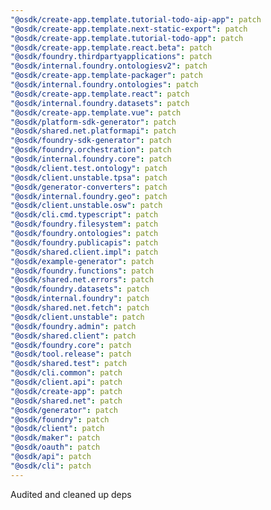 ```yaml
---
"@osdk/create-app.template.tutorial-todo-aip-app": patch
"@osdk/create-app.template.next-static-export": patch
"@osdk/create-app.template.tutorial-todo-app": patch
"@osdk/create-app.template.react.beta": patch
"@osdk/foundry.thirdpartyapplications": patch
"@osdk/internal.foundry.ontologiesv2": patch
"@osdk/create-app.template-packager": patch
"@osdk/internal.foundry.ontologies": patch
"@osdk/create-app.template.react": patch
"@osdk/internal.foundry.datasets": patch
"@osdk/create-app.template.vue": patch
"@osdk/platform-sdk-generator": patch
"@osdk/shared.net.platformapi": patch
"@osdk/foundry-sdk-generator": patch
"@osdk/foundry.orchestration": patch
"@osdk/internal.foundry.core": patch
"@osdk/client.test.ontology": patch
"@osdk/client.unstable.tpsa": patch
"@osdk/generator-converters": patch
"@osdk/internal.foundry.geo": patch
"@osdk/client.unstable.osw": patch
"@osdk/cli.cmd.typescript": patch
"@osdk/foundry.filesystem": patch
"@osdk/foundry.ontologies": patch
"@osdk/foundry.publicapis": patch
"@osdk/shared.client.impl": patch
"@osdk/example-generator": patch
"@osdk/foundry.functions": patch
"@osdk/shared.net.errors": patch
"@osdk/foundry.datasets": patch
"@osdk/internal.foundry": patch
"@osdk/shared.net.fetch": patch
"@osdk/client.unstable": patch
"@osdk/foundry.admin": patch
"@osdk/shared.client": patch
"@osdk/foundry.core": patch
"@osdk/tool.release": patch
"@osdk/shared.test": patch
"@osdk/cli.common": patch
"@osdk/client.api": patch
"@osdk/create-app": patch
"@osdk/shared.net": patch
"@osdk/generator": patch
"@osdk/foundry": patch
"@osdk/client": patch
"@osdk/maker": patch
"@osdk/oauth": patch
"@osdk/api": patch
"@osdk/cli": patch
---
```


Audited and cleaned up deps
